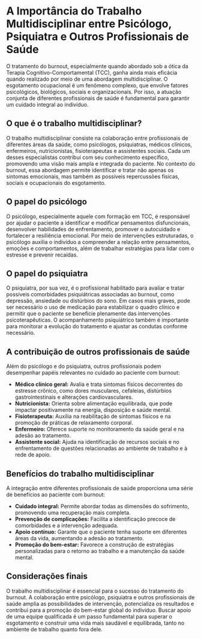 # A Importância do Trabalho Multidisciplinar entre Psicólogo, Psiquiatra e Outros Profissionais de Saúde

O tratamento do burnout, especialmente quando abordado sob a ótica da Terapia Cognitivo-Comportamental (TCC), ganha ainda mais eficácia quando realizado por meio de uma abordagem multidisciplinar. O esgotamento ocupacional é um fenômeno complexo, que envolve fatores psicológicos, biológicos, sociais e organizacionais. Por isso, a atuação conjunta de diferentes profissionais de saúde é fundamental para garantir um cuidado integral ao indivíduo.

## O que é o trabalho multidisciplinar?

O trabalho multidisciplinar consiste na colaboração entre profissionais de diferentes áreas da saúde, como psicólogos, psiquiatras, médicos clínicos, enfermeiros, nutricionistas, fisioterapeutas e assistentes sociais. Cada um desses especialistas contribui com seu conhecimento específico, promovendo uma visão mais ampla e integrada do paciente. No contexto do burnout, essa abordagem permite identificar e tratar não apenas os sintomas emocionais, mas também as possíveis repercussões físicas, sociais e ocupacionais do esgotamento.

## O papel do psicólogo

O psicólogo, especialmente aquele com formação em TCC, é responsável por ajudar o paciente a identificar e modificar pensamentos disfuncionais, desenvolver habilidades de enfrentamento, promover o autocuidado e fortalecer a resiliência emocional. Por meio de intervenções estruturadas, o psicólogo auxilia o indivíduo a compreender a relação entre pensamentos, emoções e comportamentos, além de trabalhar estratégias para lidar com o estresse e prevenir recaídas.

## O papel do psiquiatra

O psiquiatra, por sua vez, é o profissional habilitado para avaliar e tratar possíveis comorbidades psiquiátricas associadas ao burnout, como depressão, ansiedade ou distúrbios do sono. Em casos mais graves, pode ser necessário o uso de medicação para estabilizar o quadro clínico e permitir que o paciente se beneficie plenamente das intervenções psicoterapêuticas. O acompanhamento psiquiátrico também é importante para monitorar a evolução do tratamento e ajustar as condutas conforme necessário.

## A contribuição de outros profissionais de saúde

Além do psicólogo e do psiquiatra, outros profissionais podem desempenhar papéis relevantes no cuidado ao paciente com burnout:

- **Médico clínico geral:** Avalia e trata sintomas físicos decorrentes do estresse crônico, como dores musculares, cefaleias, distúrbios gastrointestinais e alterações cardiovasculares.
- **Nutricionista:** Orienta sobre alimentação equilibrada, que pode impactar positivamente na energia, disposição e saúde mental.
- **Fisioterapeuta:** Auxilia na reabilitação de sintomas físicos e na promoção de práticas de relaxamento corporal.
- **Enfermeiro:** Oferece suporte no monitoramento da saúde geral e na adesão ao tratamento.
- **Assistente social:** Ajuda na identificação de recursos sociais e no enfrentamento de questões relacionadas ao ambiente de trabalho e à rede de apoio.

## Benefícios do trabalho multidisciplinar

A integração entre diferentes profissionais de saúde proporciona uma série de benefícios ao paciente com burnout:

- **Cuidado integral:** Permite abordar todas as dimensões do sofrimento, promovendo uma recuperação mais completa.
- **Prevenção de complicações:** Facilita a identificação precoce de comorbidades e a intervenção adequada.
- **Apoio contínuo:** Garante que o paciente tenha suporte em diferentes áreas da vida, aumentando a adesão ao tratamento.
- **Promoção do bem-estar:** Favorece a construção de estratégias personalizadas para o retorno ao trabalho e a manutenção da saúde mental.

## Considerações finais

O trabalho multidisciplinar é essencial para o sucesso do tratamento do burnout. A colaboração entre psicólogo, psiquiatra e outros profissionais de saúde amplia as possibilidades de intervenção, potencializa os resultados e contribui para a promoção do bem-estar global do indivíduo. Buscar apoio de uma equipe qualificada é um passo fundamental para superar o esgotamento e construir uma vida mais saudável e equilibrada, tanto no ambiente de trabalho quanto fora dele.